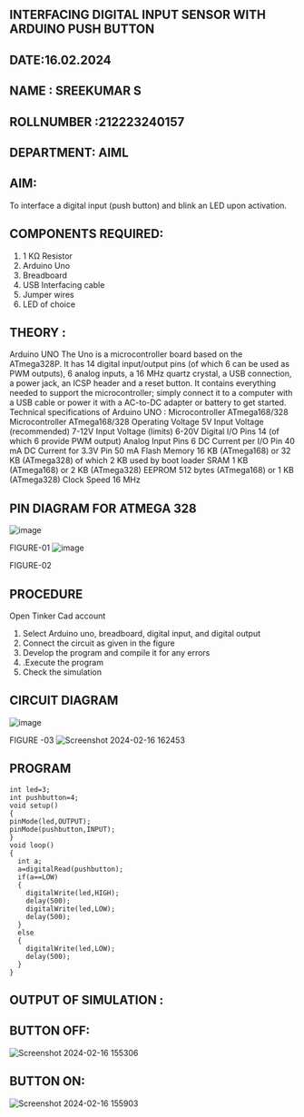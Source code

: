 ## INTERFACING DIGITAL INPUT SENSOR WITH ARDUINO PUSH BUTTON
## DATE:16.02.2024
## NAME : SREEKUMAR S																			             
## ROLLNUMBER :212223240157
## DEPARTMENT: AIML


## AIM:
To interface a digital input (push button) and blink an LED upon activation.
## COMPONENTS REQUIRED:
1.	1 KΩ Resistor 
2.	Arduino Uno 
3.	Breadboard 
4.	USB Interfacing cable 
5.	Jumper wires 
6.	LED of choice 
## THEORY :
Arduino UNO
 	  The Uno is a microcontroller board based on the ATmega328P. It has 14 digital input/output pins (of which 6 can be used as PWM outputs), 6 analog inputs, a 16 MHz quartz crystal, a USB connection, a power jack, an ICSP header and a reset button. It contains everything needed to support the microcontroller; simply connect it to a computer with a USB cable or power it with a AC-to-DC adapter or battery to get started.
	Technical specifications of Arduino UNO :
Microcontroller	ATmega168/328
Microcontroller	ATmega168/328
Operating Voltage	5V
Input Voltage (recommended)	7-12V
Input Voltage (limits)	6-20V
Digital I/O Pins	14 (of which 6 provide PWM output)
Analog Input Pins	6
DC Current per I/O Pin	40 mA
DC Current for 3.3V Pin	50 mA
Flash Memory	16 KB (ATmega168) or 32 KB (ATmega328) of which 2 KB used by boot loader
SRAM	1 KB (ATmega168) or 2 KB (ATmega328)
EEPROM	512 bytes (ATmega168) or 1 KB (ATmega328)
Clock Speed	16 MHz
## PIN DIAGRAM FOR ATMEGA 328
 
![image](https://user-images.githubusercontent.com/36288975/163530394-115baee4-7ed1-49fe-9cce-d7b625e11e85.png)

FIGURE-01
![image](https://user-images.githubusercontent.com/36288975/163530431-4d390e98-0942-42d8-95b8-f57d348e6ad8.png)

FIGURE-02
## PROCEDURE 
 Open Tinker Cad account 
1.	Select Arduino uno, breadboard, digital input, and digital output 
2.	Connect the circuit as given in the figure 
3.	Develop the program and compile it for any errors 
4.	 .Execute the program 
5.	Check the simulation 



## CIRCUIT DIAGRAM 


![image](https://user-images.githubusercontent.com/36288975/163530437-87a0afbd-b3c9-44ad-b907-5de63486fb9d.png)



FIGURE -03
![Screenshot 2024-02-16 162453](https://github.com/guru14789/-INTERFACING-DIGITAL-INPUT-SENSOR-WITH-ARDUINO-PUSH-BUTTON-/assets/151705853/cabbc91f-5d8c-4909-81e8-d58fc00f82c7)




## PROGRAM 
```
int led=3;
int pushbutton=4;
void setup()
{
pinMode(led,OUTPUT);
pinMode(pushbutton,INPUT);
}
void loop()
{
  int a;
  a=digitalRead(pushbutton);
  if(a==LOW)
  {
    digitalWrite(led,HIGH);
    delay(500);
    digitalWrite(led,LOW);
    delay(500);
  }
  else
  {
    digitalWrite(led,LOW);
    delay(500);
  }
}
  ``` 



## OUTPUT OF SIMULATION :
## BUTTON OFF:
![Screenshot 2024-02-16 155306](https://github.com/guru14789/-INTERFACING-DIGITAL-INPUT-SENSOR-WITH-ARDUINO-PUSH-BUTTON-/assets/151705853/ef7c9560-f1ce-41b7-bb89-4e3665cf2d64)

## BUTTON ON:
![Screenshot 2024-02-16 155903](https://github.com/guru14789/-INTERFACING-DIGITAL-INPUT-SENSOR-WITH-ARDUINO-PUSH-BUTTON-/assets/151705853/96194a1d-0a67-4f76-99c4-3317fac45fd8)

